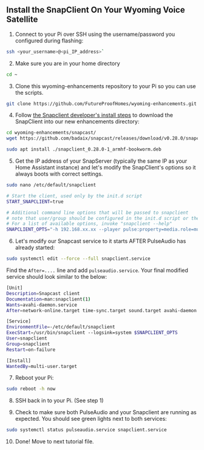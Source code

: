 ## Install the SnapClient On Your Wyoming Voice Satellite

1. Connect to your Pi over SSH using the username/password you configured during flashing:
```sh
ssh <your_username>@<pi_IP_address>`
```

2. Make sure you are in your home directory
```sh
cd ~
```

3. Clone this wyoming-enhancements repository to your Pi so you can use the scripts.
```sh
git clone https://github.com/FutureProofHomes/wyoming-enhancements.git
```

4. Follow [the Snapclient developer's install steps](https://github.com/badaix/snapcast/blob/develop/doc/install.md#debian) to download the SnapClient into our new enhancements directory:
```sh
cd wyoming-enhancements/snapcast/
wget https://github.com/badaix/snapcast/releases/download/v0.28.0/snapclient_0.28.0-1_armhf-bookworm.deb
```
```sh
sudo apt install ./snapclient_0.28.0-1_armhf-bookworm.deb
```

5. Get the IP address of your SnapServer (typically the same IP as your Home Assistant instance) and let's modify the SnapClient's options so it always boots with correct settings.
```sh
sudo nano /etc/default/snapclient
```
```sh
# Start the client, used only by the init.d script
START_SNAPCLIENT=true

# Additional command line options that will be passed to snapclient
# note that user/group should be configured in the init.d script or the systemd unit file
# For a list of available options, invoke "snapclient --help"
SNAPCLIENT_OPTS="-h 192.168.xx.xx --player pulse:property=media.role=music --sampleformat 44100:16:*"
```

6. Let's modify our Snapcast service to it starts AFTER PulseAudio has already started:
```sh
sudo systemctl edit --force --full snapclient.service
```
    
Find the `After=....` line and add `pulseaudio.service`.  Your final modified service should look similar to the below:
```sh
[Unit]
Description=Snapcast client
Documentation=man:snapclient(1)
Wants=avahi-daemon.service
After=network-online.target time-sync.target sound.target avahi-daemon.service pulseaudio.service

[Service]
EnvironmentFile=-/etc/default/snapclient
ExecStart=/usr/bin/snapclient --logsink=system $SNAPCLIENT_OPTS
User=snapclient
Group=snapclient
Restart=on-failure

[Install]
WantedBy=multi-user.target
```

7. Reboot your Pi:
```sh
sudo reboot -h now
```

8. SSH back in to your Pi.  (See step 1)

9. Check to make sure both PulseAudio and your Snapclient are running as expected.  You should see green lights next to both services:
```sh
sudo systemctl status pulseaudio.service snapclient.service
```

10. Done! Move to next tutorial file.
